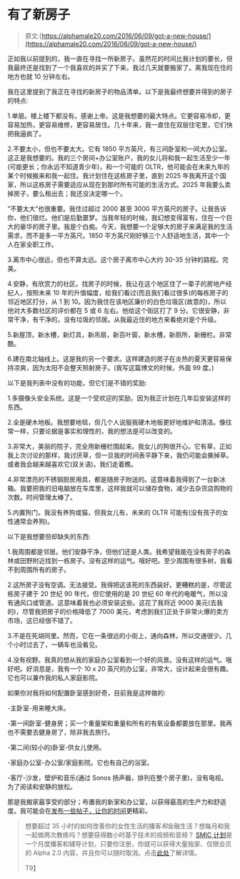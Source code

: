 # 有了新房子

> 原文:[https://alphamale20.com/2016/06/09/got-a-new-house/](https://alphamale20.com/2016/06/09/got-a-new-house/)

正如我以前提到的，我一直在寻找一所新房子。虽然花的时间比我计划的要长，但我最终还是找到了一个我喜欢的并买了下来。我过几天就要搬家了。离我现在住的地方也就 10 分钟左右。

我在这里提到了我正在寻找的新房子的物品清单。以下是我最终想要并得到的房子的特点:

1.单层。楼上楼下都没有。感谢上帝。这是我想要的最大特点。它更容易冷却，更容易加热，更容易维修，更容易居住。几十年来，我一直住在双层住宅里，它们快把我逼疯了。

2.不要太小，但也不要太大。它有 1850 平方英尺，有三间卧室和一间大办公室。这正是我想要的。我的三个房间+办公室账户，我的女儿将和我一起生活至少一年(可能更长；你永远不知道青少年)，和一个可能的 OLTR，他可能会在未来九年的某个时候搬来和我一起住。我计划住在这栋房子里，直到 2025 年我离开这个国家，所以这栋房子需要适应从现在到那时所有可能的生活方式。2025 年我要么卖掉房子，要么租出去；我还没决定哪一个。

“不要太大”也很重要。我住过超过 2000 甚至 3000 平方英尺的房子。让我告诉你，他们很烂。他们是后勤噩梦。当我年轻的时候，我幻想变得富有，住在一个巨大的豪华的房子里。我是个白痴。今天，我想要一个足够大的房子来满足我的生活需求，而不是多一平方英尺。1850 平方英尺刚好够三个人舒适地生活，其中一个人在家全职工作。

3.离市中心很远，但也不算太远。这个房子离市中心大约 30-35 分钟的路程。完美。

4.安静，有欣赏力的社区。找房子的时候，我让在这个地区住了一辈子的房地产经纪人，按照未来 10 年的升值幅度，给我们看过(而且我们看过很多)的每栋房子的邻近地区打分，从 1 到 10。因为我住在该地区廉价的白色垃圾区(故意的)，所以他对大多数社区的评价都在 5 或 6 左右。他给这个街区打了 9 分。它很安静，非常干净，有干净的，没有垃圾的邻居。从我最近住的地方来看绝对是个升级。

5.新屋顶，新水槽，新灯具，新吊扇，新百叶窗，新水槽，新厕所，新栅栏。非常酷。

6.建在南北轴线上。这是我的另一个要求。这样建造的房子在炎热的夏天更容易保持凉爽，因为太阳不会整天照射房子。(我写这篇博文的时候，外面 99 度。)

以下是我列表中没有的功能，但它们是不错的奖励:

1.多摄像头安全系统。这是一个受欢迎的奖励，因为我正计划在几年后安装这样的东西。

2.全是硬木地板。我想要地毯，但几个人说服我硬木地板更好地维护和清洁。像往常一样，只要论据是事实和理性的，我的想法是可以改变的。

3.非常大，美丽的院子，完全用新栅栏围起来。我女儿的狗很开心。它有草，正如我上次讨论的那样，我讨厌草，但一旦我的时间表平静下来，我仍可能会撕掉草。或者我会越来越喜欢它(双关语)。我们走着瞧。

4.非常漂亮的不锈钢厨房用具，都是随房子附送的。这意味着我得到了一台新冰箱。我要把我的旧电脑放在车库里，这样我就可以储存食物，减少去杂货店购物的次数。时间管理太棒了。

5.内置狗门。我没有养狗或猫，但我女儿有，未来的 OLTR 可能有(没有孩子的女性通常会养狗)。

以下是我想要但却缺失的东西:

1.我周围都是邻居。他们安静干净，但他们还是人类。我希望我能在没有房子的森林或田野附近找到一栋房子。没有这样的运气。哦好吧。至少周围有很多树，我看不到周围所有的房子。

2.这所房子没有空调。无法接受。我得把这该死的东西装好。更糟糕的是，尽管这栋房子建于 20 世纪 90 年代，但它使用的是 20 世纪 60 年代的电暖气，所以没有通风口或管道。这意味着我也必须安装这些。这花了我将近 9000 美元(去我的)，尽管我把房子的价格降低了 7000 美元，考虑到我们正处于非常火爆的卖方市场，这已经很不错了。

3.不是在死胡同里。然而，它在一条很远的小街上，通向森林，所以交通很少。几个小时过去了，一辆车也没看见。

4.没有视野。我真的想从我的家庭办公室看到一个好的风景。没有这样的运气。哦好吧。好消息是，我有一个 10 x 20 英尺的办公室，非常大，设计起来会很有趣。它也可以兼作我的私人家庭影院。

如果你对我将如何配置卧室感到好奇，目前我是这样做的:

-主卧室-用来睡大床。

-第一间卧室-健身房；买一个重量架和重量和所有的有氧设备都要放在那里。我再也不需要去健身房了，除非我去旅行。

-第二间(较小的)卧室-供女儿使用。

-家庭办公室-办公室/家庭影院。它也有自己的浴室。

-客厅-沙发，壁炉和音乐(通过 Sonos 扬声器，排列在整个房子里)，没有电视。为了阅读和安静的放松。

那是我搬家最享受的部分；布置我的新家和办公室，以获得最高的生产力和舒适度。我可能会在[发布一些帖子，让你的时间](http://www.sublimeyourtime.com/)更精彩。

> 想要超过 35 小时的如何改善你的女性生活的播客*和*金融生活？想每月和我一起做两次教练吗？想要获得数小时基于技术的视频和音频？ [SMIC 计划](https://alphamale20.kartra.com/page/vIL17)是一个月度播客和辅导计划，只要你注册，你就可以获得大量独家、仅限会员的 Alpha 2.0 内容，并且你可以随时取消。点击[此处](https://alphamale20.kartra.com/page/vIL17)了解详情。
> 
> T9】